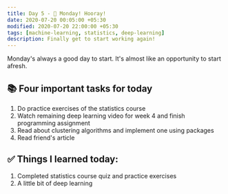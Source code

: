 ```yaml
---
title: Day 5 - 📕 Monday! Hooray!
date: 2020-07-20 00:05:00 +05:30
modified: 2020-07-20 22:00:00 +05:30
tags: [machine-learning, statistics, deep-learning]
description: Finally get to start working again!
---
```


Monday's always a good day to start. It's almost like an opportunity to start afresh.

## 📚 Four important tasks for today

1. Do practice exercises of the statistics course
2. Watch remaining deep learning video for week 4 and finish programming assignment
3. Read about clustering algorithms and implement one using packages
4. Read friend's article

## ✅ Things I learned today:

1. Completed statistics course quiz and practice exercises
2. A little bit of deep learning